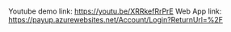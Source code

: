 # 
Youtube demo link: https://youtu.be/XRRkefRrPrE
Web App link: https://payup.azurewebsites.net/Account/Login?ReturnUrl=%2F
